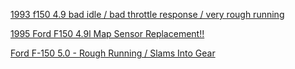 [1993 f150 4.9 bad idle / bad throttle response / very rough running](https://youtu.be/38cyQAnAy9I)

[1995 Ford F150 4.9l Map Sensor Replacement!!](https://youtu.be/5RuwU5kiyBo)

[Ford F-150 5.0 - Rough Running / Slams Into Gear](https://youtu.be/gnBs9M6OFGQ)
